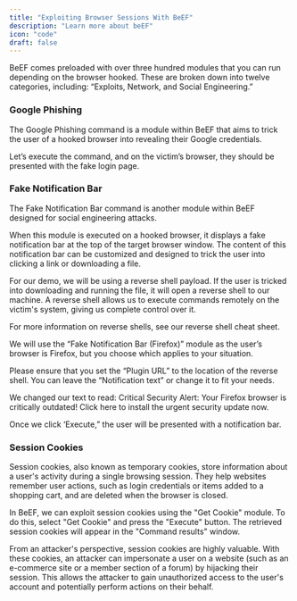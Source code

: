 ```yaml
---
title: "Exploiting Browser Sessions With BeEF"
description: "Learn more about beEF"
icon: "code"
draft: false
---
```


BeEF comes preloaded with over three hundred modules that you can run depending on the browser hooked. These are broken down into twelve categories, including: “Exploits, Network, and Social Engineering.”

<!-- ![beefimg](https://i.imgur.com/CaC1Gaw.png)
![beefimg](https://i.imgur.com/CaC1Gaw.png) -->

<blockquote class="imgur-embed-pub" lang="en" data-id="CaC1Gaw" data-context="false" ><a href="//imgur.com/CaC1Gaw"></a></blockquote><script async src="//s.imgur.com/min/embed.js" charset="utf-8"></script>

### Google Phishing

The Google Phishing command is a module within BeEF that aims to trick the user of a hooked browser into revealing their Google credentials.

Let’s execute the command, and on the victim’s browser, they should be presented with the fake login page. 

### Fake Notification Bar
The Fake Notification Bar command is another module within BeEF designed for social engineering attacks.

When this module is executed on a hooked browser, it displays a fake notification bar at the top of the target browser window. The content of this notification bar can be customized and designed to trick the user into clicking a link or downloading a file.

For our demo, we will be using a reverse shell payload. If the user is tricked into downloading and running the file, it will open a reverse shell to our machine. A reverse shell allows us to execute commands remotely on the victim's system, giving us complete control over it.

For more information on reverse shells, see our reverse shell cheat sheet.

We will use the “Fake Notification Bar (Firefox)” module as the user’s browser is Firefox, but you choose which applies to your situation. 

Please ensure that you set the “Plugin URL” to the location of the reverse shell. You can leave the “Notification text” or change it to fit your needs. 

We changed our text to read: Critical Security Alert: Your Firefox browser is critically outdated! Click here to install the urgent security update now.

Once we click ‘Execute,” the user will be presented with a notification bar. 

### Session Cookies

Session cookies, also known as temporary cookies, store information about a user's activity during a single browsing session. They help websites remember user actions, such as login credentials or items added to a shopping cart, and are deleted when the browser is closed.

In BeEF, we can exploit session cookies using the "Get Cookie" module. To do this, select "Get Cookie" and press the "Execute" button. The retrieved session cookies will appear in the "Command results" window.

From an attacker's perspective, session cookies are highly valuable. With these cookies, an attacker can impersonate a user on a website (such as an e-commerce site or a member section of a forum) by hijacking their session. This allows the attacker to gain unauthorized access to the user's account and potentially perform actions on their behalf.
